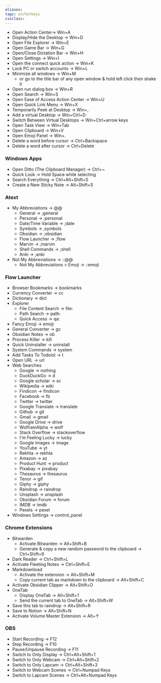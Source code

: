 ```yaml
---
aliases:
tags: on/hotkeys 
cssclass:
---
```


-  Open Action Center→ Win+A 
-  Display/Hide the Desktop → Win+D 
-  Open FIle Explorer → Win+E 
-  Open Game Bar → Win+G 
-  Open/Close Dictation Bar → Win+H 
-  Open Settings → Win+I 
-  Open the connect quick action → Win+K 
-  Lock PC or switch accounts → Win+L 
-  Minimize all windows → Win+M 
    -   or go to the title bar of any open window & hold left click then shake it
-  Open run dialog box → Win+R 
-  Open Search → Win+S 
-  Open Ease of Access Action Center → Win+U 
-  Open Quick Link Menu → Win+X 
-  Temporarily Peek at Desktop → Win+,    
-  Add a virtual Desktop → Win+Ctrl+D 
-  Switch Between Virtual Desktops → Win+Ctrl+arrow keys 
-  Open Task View → Win+Tab 
-  Open Clipboard → Win+V 
-  Open Emoji Panel → Win+. 
-  Delete a word before cursor → Ctrl+Backspace 
-  Delete a word after cursor → Ctrl+Delete 


### Windows Apps
- Open Ditto (The Clipboard Manager) → Ctrl+~
- Quick Look → Hold Space while selecting 
- Search Everything → Ctrl+Alt+Shift+S
- Create a New Sticky Note → Alt+Shift+S


### Atext
- My Abbreviations → @@
	- General → ;general
	- Personal → ;personal
	- Date/Time Variable → ;date 
	- Symbols → ;symbols 
	- Obsidian → ;obsidian 
	- Flow Launcher → ;flow
	- Marvin → ;marvin 
	- Shell Commands → ;shell 
	- Anki → ;anki 
- Not My Abbreviations → ::@@
	- Not My Abbreviations > Emoji → ::emoji

### Flow Launcher
- Browser Bookmarks → bookmarks
- Currency Converter → cc
- Dictionary → dict
- Explorer
	- File Content Search → file:
	- Path Search → path:
	- Quick Access → qa:
- Fancy Emoji → emoji
- General Converter → gc
- Obsidian Notes → ob
- Process Killer → kill
- Quick Uninstaller → uninstall
- System Commands → system
- Add Tasks To Todoist → t
- Open URL → url
- Web Searches
	- Google → nothing
	- DuckDuckGo → d
	- Google scholar → sc
	- Wikipedia → wiki 
	- Findicon → findicon
	- Facebook → fb
	- Twitter → twitter
	- Google Translate → translate
	- Github → git
	- Gmail → gmail 
	- Google Drive → drive
	- WolframAlpha → wolf
	- Stack Overflow → stackoverflow
	- I'm Feeling Lucky → lucky
	- Google Images → image
	- YouTube → yt
	- Rekhta → rekhta
	- Amazon → az
	- Product Hunt → product
	- Pixabay → pixabay
	- Thesaurus → thesaurus
	- Tenor → gif
	- Giphy → giphy
	- Raindrop → raindrop
	- Unsplash → unsplash
	- Obsidian Forum → forum
	- IMDB → imdb
	- Pexels → pexel
- Windows Settings → control_panel


### Chrome Extensions
- Bitwarden
	- Activate Bitwarden → Alt+Shift+B
	- Generate & copy a new random password to the clipboard → Ctrl+Shift+9
- Dark Reader → Ctrl+Shift+L
- Activate Fleeting Notes → Ctrl+Shift+E
- Markdownload
	- Activate the extension → Alt+Shift+M
	- Copy current tab as markdown to the clipboard → Alt+Shift+C
- Activate Obsidian Clipper → Alt+Shift+O
- OneTab
	- Display OneTab → Alt+Shift+1
	- Send the current tab to OneTab → Alt+Shift+W
- Save this tab to raindrop → Alt+Shift+R
- Save to Notion → Alt+Shift+N
- Activate Volume Master Extension → Alt+↑

### OBS
- Start Recording → F12
- Stop Recording → F10
- Pause/Unpause Recording → F11
- Switch to Only Display → Ctrl+Alt+Shift+1
- Switch to Only Webcam → Ctrl+Alt+Shift+2
- Switch to Only Lapcam → Ctrl+Alt+Shift+3
- Switch to Webcam Scenes → Ctrl+Numpad Keys
- Switch to Lapcam Scenes → Ctrl+Alt+Numpad Keys